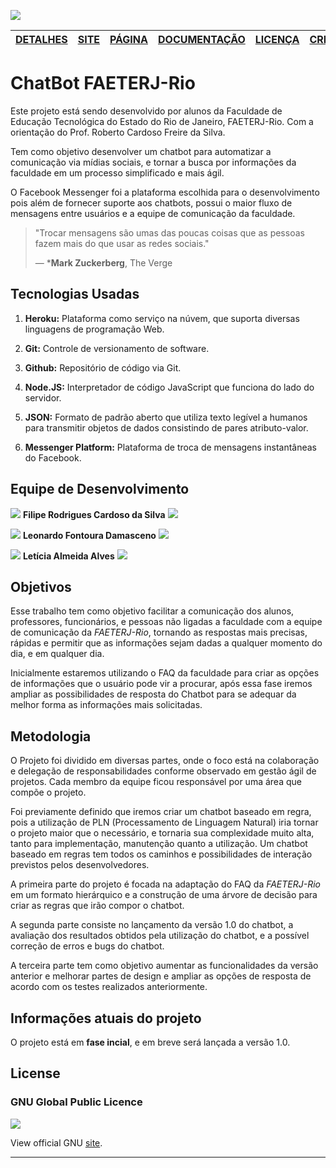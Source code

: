 ![](http://www.faeterj-rio.edu.br/wp-content/uploads/2014/05/logo_banner01.jpg)

| [DETALHES](#objetivos) | [SITE](http://faeterj-rio.edu.br "SITE")  | [PÁGINA](https://www.facebook.com/faeterj.campusrio/ "PÁGINA")  | [DOCUMENTAÇÃO](#)  | [LICENÇA](#license)  | [CRÉDITOS](#equipe-de-desenvolvimento) |
| :------------: | :-------------: | :------------: | :------------: | :------------: | :-------------: |
# ChatBot FAETERJ-Rio

Este projeto está sendo desenvolvido por alunos da Faculdade de Educação Tecnológica do Estado do Rio de Janeiro, FAETERJ-Rio. Com a orientação do Prof. Roberto Cardoso Freire da Silva.

Tem como objetivo desenvolver um chatbot para automatizar a comunicação via mídias sociais, e tornar a busca por informações da faculdade em um processo simplificado e mais ágil. 

O Facebook Messenger foi a plataforma escolhida para o desenvolvimento pois além de fornecer suporte aos chatbots, possui o maior fluxo de mensagens entre usuários e a equipe de comunicação da faculdade.

> "Trocar mensagens são umas das poucas coisas que as pessoas fazem mais do que usar as redes sociais."
>   
>   — ***Mark Zuckerberg**, The Verge



## Tecnologias Usadas

1. **Heroku:** Plataforma como serviço na núvem, que suporta diversas linguagens de programação Web. 

2. **Git:** Controle de versionamento de software.

3. **Github:** Repositório de código via Git.

4. **Node.JS:** Interpretador de código JavaScript que funciona do lado do servidor.

5. **JSON:** Formato de padrão aberto que utiliza texto legível a humanos para transmitir objetos de dados consistindo de pares atributo-valor. 

6. **Messenger Platform:** Plataforma de troca de mensagens instantâneas do Facebook. 

## Equipe de Desenvolvimento

![](https://avatars3.githubusercontent.com/u/31597642?v=4&s=50) **Filipe Rodrigues Cardoso da Silva** [![](https://assets-cdn.github.com/favicon.ico)](https://github.com/FilipeRodrigues3003 "Filipe")

![](https://avatars3.githubusercontent.com/u/20416768?v=4&s=50) **Leonardo Fontoura Damasceno** [![](https://assets-cdn.github.com/favicon.ico)](https://github.com/dmscn "Leonardo")

![](https://avatars2.githubusercontent.com/u/14671859?v=4&s=50) **Letícia Almeida Alves** [![](https://assets-cdn.github.com/favicon.ico)](https://github.com/leticiashy "Letícia")

## Objetivos

Esse trabalho tem como objetivo facilitar a comunicação dos alunos, professores, funcionários, e pessoas não ligadas a faculdade com a equipe de comunicação da *FAETERJ-Rio*, tornando as respostas mais precisas, rápidas e permitir que as informações sejam dadas a qualquer momento do dia, e em qualquer dia.

Inicialmente estaremos utilizando o FAQ da faculdade para criar as opções de informações que o usuário pode vir a procurar, após essa fase iremos ampliar as possibilidades de resposta do Chatbot para se adequar da melhor forma as informações mais solicitadas.


## Metodologia


O Projeto foi dividido em diversas partes, onde o foco está na colaboração e delegação de responsabilidades conforme observado em gestão ágil de projetos. Cada membro da equipe ficou responsável por uma área que compõe o projeto.

Foi previamente definido que iremos criar um chatbot baseado em regra, pois a utilização de PLN (Processamento de Linguagem Natural) iria tornar o projeto maior que o necessário, e tornaria sua complexidade muito alta, tanto para implementação, manutenção quanto a utilização. Um chatbot baseado em regras tem todos os caminhos e possibilidades de interação previstos pelos desenvolvedores.

A primeira parte do projeto é focada na adaptação do FAQ da *FAETERJ-Rio* em um formato hierárquico e a construção de uma árvore de decisão para criar as regras que irão compor o chatbot.

A segunda parte consiste no lançamento da versão 1.0 do chatbot, a avaliação dos resultados obtidos pela utilização do chatbot, e a possível correção de erros e bugs do chatbot.

A terceira parte tem como objetivo aumentar as funcionalidades da versão anterior e melhorar partes de design e ampliar as opções de resposta de acordo com os testes realizados anteriormente.

## Informações atuais do projeto

O projeto está em **fase incial**, e em breve será lançada a versão 1.0.


## License

### GNU Global Public Licence
![](https://www.gnu.org/graphics/gplv3-127x51.png)

View official GNU [site](http://www.gnu.org/licenses/gpl.html "License").

-------
